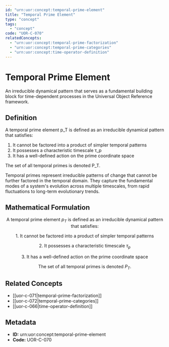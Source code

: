 ```yaml
---
id: "urn:uor:concept:temporal-prime-element"
title: "Temporal Prime Element"
type: "concept"
tags:
  - "concept"
code: "UOR-C-070"
relatedConcepts:
  - "urn:uor:concept:temporal-prime-factorization"
  - "urn:uor:concept:temporal-prime-categories"
  - "urn:uor:concept:time-operator-definition"
---
```


# Temporal Prime Element

An irreducible dynamical pattern that serves as a fundamental building block for time-dependent processes in the Universal Object Reference framework.

## Definition

A temporal prime element p_T is defined as an irreducible dynamical pattern that satisfies:

1. It cannot be factored into a product of simpler temporal patterns
2. It possesses a characteristic timescale τ_p
3. It has a well-defined action on the prime coordinate space

The set of all temporal primes is denoted P_T.

Temporal primes represent irreducible patterns of change that cannot be further factored in the temporal domain. They capture the fundamental modes of a system's evolution across multiple timescales, from rapid fluctuations to long-term evolutionary trends.

## Mathematical Formulation

$$
\text{A temporal prime element } p_T \text{ is defined as an irreducible dynamical pattern that satisfies:}
$$

$$
\text{1. It cannot be factored into a product of simpler temporal patterns}
$$

$$
\text{2. It possesses a characteristic timescale } \tau_p
$$

$$
\text{3. It has a well-defined action on the prime coordinate space}
$$

$$
\text{The set of all temporal primes is denoted } P_T.
$$

## Related Concepts

- [[uor-c-071|temporal-prime-factorization]]
- [[uor-c-072|temporal-prime-categories]]
- [[uor-c-066|time-operator-definition]]

## Metadata

- **ID:** urn:uor:concept:temporal-prime-element
- **Code:** UOR-C-070
